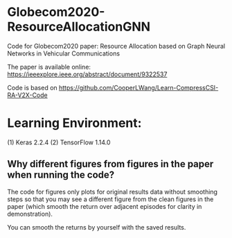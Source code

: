 # Globecom2020-ResourceAllocationGNN
Code for Globecom2020 paper: Resource Allocation based on Graph Neural Networks in Vehicular Communications

The paper is available online: https://ieeexplore.ieee.org/abstract/document/9322537

Code is based on https://github.com/CooperLWang/Learn-CompressCSI-RA-V2X-Code

# Learning Environment:
(1) Keras 2.2.4
(2) TensorFlow 1.14.0


## Why different figures from figures in the paper when running the code?

The code for figures only plots for original results data without smoothing steps so that you may see a different figure from the clean figures in the paper (which smooth the return over adjacent episodes for clarity in demonstration).

You can smooth the returns by yourself with the saved results.
